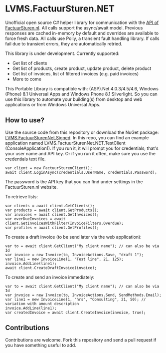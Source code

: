 # LVMS.FactuurSturen.NET
Unofficial open source C# helper library for communication with the [API of FactuurSturen.nl](https://www.factuursturen.nl/docs/api_v1.pdf).
All calls support the async/await model. Previous responses are cached in-memory by default and overrides are available to force fresh data.
All calls use Polly, a transient fault handling library. If calls fail due to transient errors, they are automatically retried.

This library is under development. Currently supported:
- Get list of clients
- Get list of products, create product, update product, delete product
- Get list of invoices, list of filtered invoices (e.g. paid invoices)
- More to come

This Portable Library is compatible with: (ASP).Net 4.0.3/4.5/4.6, Windows (Phone) 8.1 Universal Apps and Windows Phone 8.1 Silverlight. So you can use this library to automate your building(s) from desktop and web applications or from Windows Universal Apps.

## How to use?
Use the source code from this repository or download the NuGet package: [LVMS.FactuurSturenNet.Signed](https://www.nuget.org/packages/LVMS.FactuurSturenNet.Signed/). 
In this repo, you can find an example application named LVMS.FactuurSturenNet.NET.TestClient (ConsoleApplication1). If you run it, it will
prompt you for credentials; that's your user name and API key. Or if you run it often, make sure you use the credentials text file.
	
	var client = new FactuurSturenClient();
	await client.LoginAsync(credentials.UserName, credentials.Password);

The password is the API key that you can find under settings in the FactuurSturen.nl website.
	
To retrieve lists:	

	var clients = await client.GetClients();
	var products = await client.GetProducts();
	var invoices = await client.GetInvoices();
	var overDueInvoices = await client.GetInvoicesWithFilter(InvoiceFilters.Overdue);
	var profiles = await client.GetProfiles();

To create a draft invoice (to be send later via the web application):	

	var to = await client.GetClient("My client name"); // can also be via Id
    var invoice = new Invoice(to, InvoiceActions.Save, "draft 1");
    var line1 = new InvoiceLine(1, "Test line", 21, 125);
    invoice.AddLine(line1);
    await client.CreateDraftInvoice(invoice);
    	
To create and send an invoice immediately:	

	var to = await client.GetClient("My client name"); // can also be via Id
    var invoice = new Invoice(to, InvoiceActions.Send, SendMethods.Email);
    var line1 = new InvoiceLine(1, "hrs", "Consulting", 21, 50); // variation with amount description
    invoice.AddLine(line1);
    var createdInvoice = await client.CreateInvoice(invoice, true);

## Contributions

Contributions are welcome. Fork this repository and send a pull request if you have something useful to add.
